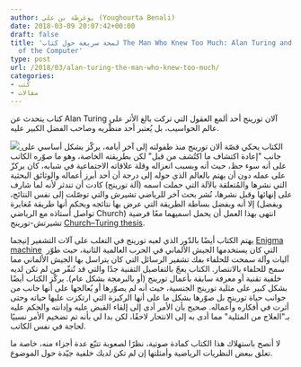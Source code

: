 ```yaml
---
author: يوغرطة بن علي (Youghourta Benali)
date: 2018-03-09 20:07:42+00:00
draft: false
title: 'لمحة سريعة حول كتاب The Man Who Knew Too Much: Alan Turing and the Invention
  of the Computer'
type: post
url: /2018/03/alan-turing-the-man-who-knew-too-much/
categories:
- كُتب
- مقالات
---
```


كتاب يتحدث عن Alan Turing آلان تورينج أحد ألمع العقول التي تركت بالغ الأثر على عالم الحواسيب، بل يُعتبر أحد منظّريه وصاحب الفضل الكبير عليه.

[![](http://www.it-scoop.com/wp-content/uploads/2018/03/the_man_who_knew_too_much__alan_turing_and_the_invention_of_the_computer__audiobook.jpg)
](http://www.it-scoop.com/2018/03/alan-turing-the-man-who-knew-too-much/the_man_who_knew_too_much__alan_turing_and_the_invention_of_the_computer__audiobook/)
الكتاب يحكي قصّة ألان تورينج منذ طفولته إلى آخر أيامه، يركّز بشكل أساسي على جانب "إعادة اكتشاف ما اكتُشف من قبل" لكن بطريقته الخاصة، وهو ما صوّره الكاتب على أنه سوء حظ، حيث أنه وبسبب انعزاله وقلة علاقاته الاجتماعية في شبابه، كان يركزّ على عمله دون أن يهتم بالعالم الذي حوله إلى درجة أن أحد أبرز أعماله والوثائق البحثية التي نشرها والمُتعلقة بالآلة التي حملت اسمه (آلة تورينج) كادت أن تندثر لأنه لما شارف على إنهائها وقبل نشرها، نُشر بحث آخر للرياضي تشيرش والتي توصّلت إلى نفس النتائج، إلا أنه وبفضل بساطة الطريقة التي عرض بها نتائجه وبحكم أنها طريقة مُغايرة (وبفضل تواصل أستاذه مع الرياضي Church) انتهى بهذا العمل أن يحمل اسميهما معًا فرضية تشيرتش-تورينج [Church–Turing thesis](https://en.wikipedia.org/wiki/Church%E2%80%93Turing_thesis).

يهتم الكتاب أيضًا بالدّور الذي لعبه تورينج في التغلب على آلات التشفير إنيجما [Enigma machine](https://en.wikipedia.org/wiki/Enigma_machine)  التي كان يستخدمها الجيش الألماني في الحرب العالمية الثانية، حيث طوّر آليات وآلة سمحت للحلفاء بفك تشفير الرسائل التي كان يتراسل بها الجيش الألماني مما سمح للحلفاء بالانتصار.
الكتاب يعجّ بالتفاصيل التقنية جدًا والتي قد تُنفّر من لم تكن لديه خلفية تقنية أو معرفة سابقة بأعمال تورينج (أو بالبرمجة بشكل عام). يركّز الكتاب أيضًا بشكل كبير على مثلية تورينج الجنسية، حيث أنه لم يصوّرها أو يُعالجها على أنها جانب من جوانب حياة تورينج بل صوّرها بشكل ما على أنها الركيزة التي ارتكزت عليها حياته وحتى أثرت في أفكاره وأعماله. صحيح بأن الأمر أدى إلى إلقاء القبض عليه وإدانته والحكم عليه بـ"العلاج من المثلية" مما أدى به إلى الانتحار لاحقًا، لكن بدا لي بأنه تم تضخيم الأمر نسبيًا لحاجة في نفس الكاتب.

لا أنصح باستهلاك هذا الكتاب كمادة صوتية، نظرًا لصعوبة تتبّع عدة أجزاء منه، خاصة ما تعلق ببعض النظريات الرياضية وأمثلتها إن لم تكن لديك خلفية جيّدة حول الموضوع.
